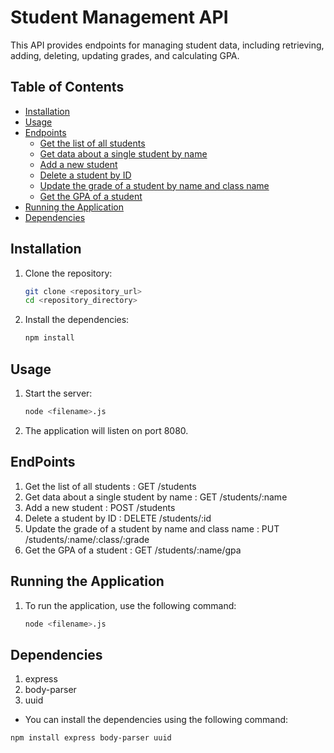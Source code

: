 # Student Management API

This API provides endpoints for managing student data, including retrieving, adding, deleting, updating grades, and calculating GPA.

## Table of Contents

- [Installation](#installation)
- [Usage](#usage)
- [Endpoints](#endpoints)
  - [Get the list of all students](#1-get-the-list-of-all-students)
  - [Get data about a single student by name](#2-get-data-about-a-single-student-by-name)
  - [Add a new student](#3-add-a-new-student)
  - [Delete a student by ID](#4-delete-a-student-by-id)
  - [Update the grade of a student by name and class name](#5-update-the-grade-of-a-student-by-name-and-class-name)
  - [Get the GPA of a student](#6-get-the-gpa-of-a-student)
- [Running the Application](#running-the-application)
- [Dependencies](#dependencies)

## Installation
1. Clone the repository:
   ```sh
   git clone <repository_url>
   cd <repository_directory>
2. Install the dependencies:
   ```sh
   npm install
## Usage
1. Start the server:
    ```sh
    node <filename>.js
3. The application will listen on port 8080.

## EndPoints
1. Get the list of all students : GET /students
2. Get data about a single student by name : GET /students/:name
3. Add a new student : POST /students
4. Delete a student by ID : DELETE /students/:id
5. Update the grade of a student by name and class name : PUT /students/:name/:class/:grade
6. Get the GPA of a student : GET /students/:name/gpa
## Running the Application
1. To run the application, use the following command:
    ```sh
    node <filename>.js
    
## Dependencies
1. express
2. body-parser
3. uuid
- You can install the dependencies using the following command:
```sh
npm install express body-parser uuid
